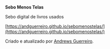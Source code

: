 **Sebo Menos Telas**

Sebo digital de livros usados

[https://andguerreiro.github.io/sebomenostelas/](https://andguerreiro.github.io/sebomenostelas/)

Criado e atualizado por [Andrews Guerreiro](https://github.com/andguerreiro).
